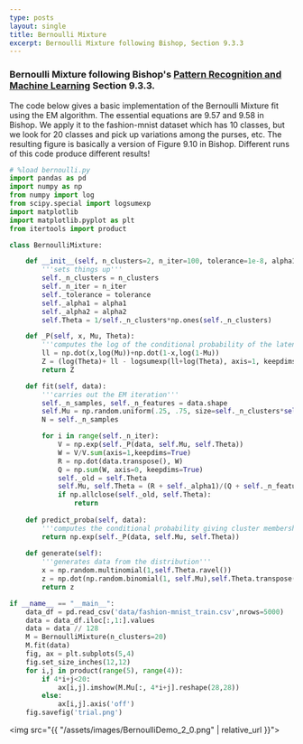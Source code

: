 ```yaml
---
type: posts
layout: single
title: Bernoulli Mixture 
excerpt: Bernoulli Mixture following Bishop, Section 9.3.3
---
```

### Bernoulli Mixture following Bishop's [Pattern Recognition and Machine Learning](https://www.microsoft.com/en-us/research/uploads/prod/2006/01/Bishop-Pattern-Recognition-and-Machine-Learning-2006.pdf) Section 9.3.3.

The code below gives a basic implementation of the Bernoulli Mixture fit using the EM algorithm.  The essential equations are 9.57 and 9.58 in Bishop. We apply it to the fashion-mnist dataset which has 10 classes, but we look for 20 classes and pick up variations among the purses, etc.  The resulting figure is basically a version of Figure 9.10 in Bishop. 
Different runs of this code produce different results!


```python
# %load bernoulli.py
import pandas as pd
import numpy as np
from numpy import log
from scipy.special import logsumexp
import matplotlib
import matplotlib.pyplot as plt
from itertools import product

class BernoulliMixture:

    def __init__(self, n_clusters=2, n_iter=100, tolerance=1e-8, alpha1=1e-6, alpha2=1e-6):
        '''sets things up'''
        self._n_clusters = n_clusters
        self._n_iter = n_iter
        self._tolerance = tolerance
        self._alpha1 = alpha1
        self._alpha2 = alpha2
        self.Theta = 1/self._n_clusters*np.ones(self._n_clusters)

    def _P(self, x, Mu, Theta):
        '''computes the log of the conditional probability of the latent variable given the data and Mu, Theta'''
        ll = np.dot(x,log(Mu))+np.dot(1-x,log(1-Mu))
        Z = (log(Theta)+ ll - logsumexp(ll+log(Theta), axis=1, keepdims=True))
        return Z

    def fit(self, data):
        '''carries out the EM iteration'''
        self._n_samples, self._n_features = data.shape
        self.Mu = np.random.uniform(.25, .75, size=self._n_clusters*self._n_features).reshape(self._n_features, self._n_clusters)
        N = self._n_samples

        for i in range(self._n_iter):
            V = np.exp(self._P(data, self.Mu, self.Theta))
            W = V/V.sum(axis=1,keepdims=True)
            R = np.dot(data.transpose(), W)
            Q = np.sum(W, axis=0, keepdims=True)
            self._old = self.Theta
            self.Mu, self.Theta = (R + self._alpha1)/(Q + self._n_features*self._alpha1), (Q + self._alpha2)/(N + self._n_clusters * self._alpha2)
            if np.allclose(self._old, self.Theta):
                return
            
    def predict_proba(self, data):
        '''computes the conditional probability giving cluster membership'''
        return np.exp(self._P(data, self.Mu, self.Theta))
            
    def generate(self):
        '''generates data from the distribution'''
        x = np.random.multinomial(1,self.Theta.ravel())
        z = np.dot(np.random.binomial(1, self.Mu),self.Theta.transpose())
        return z

if __name__ == "__main__":
    data_df = pd.read_csv('data/fashion-mnist_train.csv',nrows=5000)
    data = data_df.iloc[:,1:].values
    data = data // 128
    M = BernoulliMixture(n_clusters=20)
    M.fit(data)
    fig, ax = plt.subplots(5,4)
    fig.set_size_inches(12,12)
    for i,j in product(range(5), range(4)):
        if 4*i+j<20:
            ax[i,j].imshow(M.Mu[:, 4*i+j].reshape(28,28))
        else:
            ax[i,j].axis('off')
    fig.savefig('trial.png')

```

<img src="{{ "/assets/images/BernoulliDemo_2_0.png" | relative_url }}">

